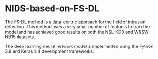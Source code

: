 # NIDS-based-on-FS-DL
The FS-DL method is a data-centric approach for the field of intrusion detection. This method uses a very small number of features to train the model and has achieved good results on both the NSL-KDD and WNSW-NB15 datasets.

The deep learning neural network model is implemented using the Python 3.8 and Keras 2.4 development frameworks. 
